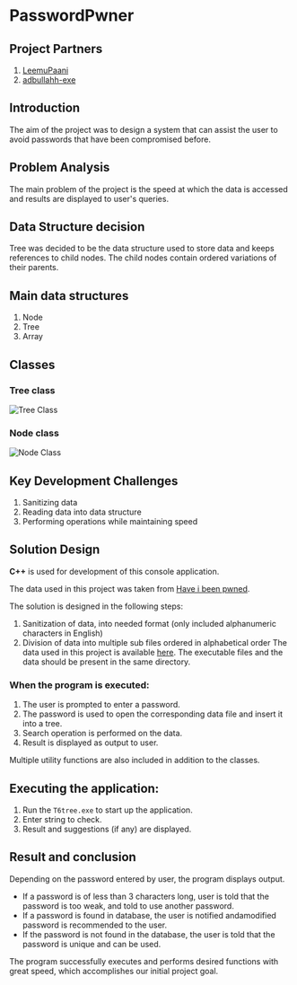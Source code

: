 # PasswordPwner

## Project Partners
1. [LeemuPaani](https://github.com/LeemuPaani/)
2. [adbullahh-exe](https://github.com/abdullahh-exe/)

## Introduction
The aim of the project was to design a system that can assist the user to avoid passwords that have been compromised before.

## Problem Analysis
The main problem of the project is the speed at which the data is accessed and results are displayed to user's queries.

## Data Structure decision
Tree was decided to be the data structure used to store data and keeps references to child nodes. The child nodes contain ordered variations of their parents.

## Main data structures
1. Node
2. Tree
3. Array

## Classes
### Tree class
![Tree Class](https://user-images.githubusercontent.com/101589782/169654196-193fde2a-af2a-49d0-b979-2cccac1a0f86.png)

### Node class
![Node Class](https://user-images.githubusercontent.com/101589782/169654270-2100df53-f60f-45fb-ac59-c500b1201958.png)

## Key Development Challenges
1. Sanitizing data
2. Reading data into data structure
3. Performing operations while maintaining speed

## Solution Design
**C++** is used for development of this console application.

The data used in this project was taken from [Have i been pwned](https://haveibeenpwned.com/Passwords).

The solution is designed in the following steps:
1. Sanitization of data, into needed format (only included alphanumeric characters in English)
2. Division of data into multiple sub files ordered in alphabetical order
The data used in this project is available [here](https://drive.google.com/drive/folders/17YTlF3fRGg9LfhnhIc-gCgVZHMs_tFoI?usp=sharing). The executable files and the data should be present in the same directory.


### When the program is executed:
1. The user is prompted to enter a password.
2. The password is used to open the corresponding data file and insert it into a tree.
3. Search operation is performed on the data.
4. Result is displayed as output to user.

Multiple utility functions are also included in addition to the classes.

## Executing the application:
1. Run the `T6tree.exe` to start up the application.
2. Enter string to check.
3. Result and suggestions (if any) are displayed.

## Result and conclusion
Depending on the password entered by user, the program displays output.
* If a password is of less than 3 characters long, user is told that the password is too weak, and told to use another password.
* If a password is found in database, the user is notified andamodified password is recommended to the user.
* If the password is not found in the database, the user is told that the password is unique and can be used.

The program successfully executes and performs desired functions with great speed, which accomplishes our initial project goal.

